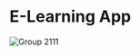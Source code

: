 # E-Learning App

![Group 2111](https://github.com/gopalkrushnas063/Learning_App_Flutter/assets/103574856/7d5a200d-5687-43a7-9473-98af49d610e9)
